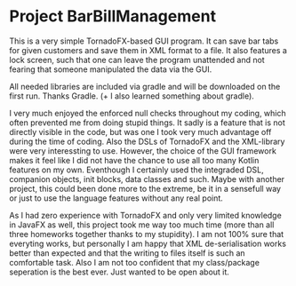 # Project BarBillManagement

This is a very simple TornadoFX-based GUI program. It can save bar tabs for given customers and save them in XML format to a file. It also features a lock screen, such that one can leave the program unattended and not fearing that someone manipulated the data via the GUI.

All needed libraries are included via gradle and will be downloaded on the first run. Thanks Gradle. (+ I also learned something about gradle).

I very much enjoyed the enforced null checks throughout my coding, which often prevented me from doing stupid things. It sadly is a feature that is not directly visible in the code, but was one I took very much advantage off during the time of coding. Also the DSLs of TornadoFX and the XML-library were very interessting to use. However, the choice of the GUI framework makes it feel like I did not have the chance to use all too many Kotlin features on my own. Eventhough I certainly used the integraded DSL, companion objects, init blocks, data classes and such. Maybe with another project, this could been done more to the extreme, be it in a sensefull way or just to use the language features without any real point.

As I had zero experience with TornadoFX and only very limited knowledge in JavaFX as well, this project took me way too much time (more than all three homeworks together thanks to my stupidity). I am not 100% sure that everyting works, but personally I am happy that XML de-serialisation works better than expected and that the writing to files itself is such an comfortable task. Also I am not too confident that my class/package seperation is the best ever. Just wanted to be open about it.